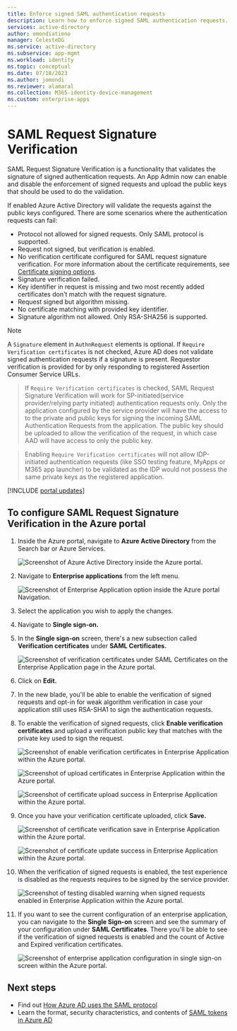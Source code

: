 ```yaml
--- 
title: Enforce signed SAML authentication requests 
description: Learn how to enforce signed SAML authentication requests. 
services: active-directory 
author: omondiatieno
manager: CelesteDG 
ms.service: active-directory 
ms.subservice: app-mgmt 
ms.workload: identity 
ms.topic: conceptual 
ms.date: 07/18/2023
ms.author: jomondi
ms.reviewer: alamaral
ms.collection: M365-identity-device-management
ms.custom: enterprise-apps
--- 
```



# SAML Request Signature Verification  

SAML Request Signature Verification is a functionality that validates the signature of signed authentication requests. An App Admin now can enable and disable the enforcement of signed requests and upload the public keys that should be used to do the validation.  

If enabled Azure Active Directory will validate the requests against the public keys configured. There are some scenarios where the authentication requests can fail:  

- Protocol not allowed for signed requests. Only SAML protocol is supported.  
- Request not signed, but verification is enabled.  
- No verification certificate configured for SAML request signature verification. For more information about the certificate requirements, see [Certificate signing options](certificate-signing-options.md).
- Signature verification failed.  
- Key identifier in request is missing and two most recently added certificates don't match with the request signature.  
- Request signed but algorithm missing.  
- No certificate matching with provided key identifier.
- Signature algorithm not allowed. Only RSA-SHA256 is supported.

> [!NOTE] 
> A `Signature` element in `AuthnRequest` elements is optional. If `Require Verification certificates` is not checked, Azure AD does not validate signed authentication requests if a signature is present. Requestor verification is provided for by only responding to registered Assertion Consumer Service URLs.

>  If `Require Verification certificates` is checked, SAML Request Signature Verification will work for SP-initiated(service provider/relying party initiated) authentication requests only. Only the application configured by the service provider will have the access to to the private and public keys for signing the incoming SAML Authentication Requests from the application. The public key should be uploaded to allow the verification of the request, in which case AAD will have access to only the public key.

> Enabling `Require Verification certificates` will not allow IDP-initiated authentication requests (like SSO testing feature, MyApps or M365 app launcher) to be validated as the IDP would not possess the same private keys as the registered application.

[!INCLUDE [portal updates](../includes/portal-update.md)]

## To configure SAML Request Signature Verification in the Azure portal 

1. Inside the Azure portal, navigate to **Azure Active Directory** from the Search bar or Azure Services. 
    
    ![Screenshot of Azure Active Directory inside the Azure portal.](./media/howto-enforce-signed-saml-authentication/samlsignaturevalidation1.png) 
    
2. Navigate to **Enterprise applications** from the left menu.  
    
    ![Screenshot of Enterprise Application option inside the Azure portal Navigation.](./media/howto-enforce-signed-saml-authentication/samlsignaturevalidation2.png) 
    
3. Select the application you wish to apply the changes.  

4. Navigate to **Single sign-on.**  

5. In the **Single sign-on** screen, there's a new subsection called **Verification certificates** under **SAML Certificates.** 
    
    ![Screenshot of verification certificates under SAML Certificates on the Enterprise Application page in the Azure portal.](./media/howto-enforce-signed-saml-authentication/samlsignaturevalidation3.png) 
    
6. Click on **Edit.**  

7. In the new blade, you'll be able to enable the verification of signed requests and opt-in for weak algorithm verification in case your application still uses RSA-SHA1 to sign the authentication requests.   

8. To enable the verification of signed requests, click **Enable verification certificates** and upload a verification public key that matches with the private key used to sign the request. 
    
    ![Screenshot of enable verification certificates in Enterprise Application within the Azure portal.](./media/howto-enforce-signed-saml-authentication/samlsignaturevalidation4.png) 
    
    ![Screenshot of upload certificates in Enterprise Application within the Azure portal.](./media/howto-enforce-signed-saml-authentication/samlsignaturevalidation5.png) 
    
    ![Screenshot of certificate upload success in Enterprise Application within the Azure portal.](./media/howto-enforce-signed-saml-authentication/samlsignaturevalidation6.png) 

9. Once you have your verification certificate uploaded, click **Save.** 
    
    ![Screenshot of certificate verification save in Enterprise Application within the Azure portal.](./media/howto-enforce-signed-saml-authentication/samlsignaturevalidation7.png) 
       
    ![Screenshot of certificate update success in Enterprise Application within the Azure portal.](./media/howto-enforce-signed-saml-authentication/samlsignaturevalidation8.png) 

10. When the verification of signed requests is enabled, the test experience is disabled as the requests requires to be signed by the service provider.  
    
    ![Screenshot of testing disabled warning when signed requests enabled in Enterprise Application within the Azure portal.](./media/howto-enforce-signed-saml-authentication/samlsignaturevalidation9.png) 
    
11. If you want to see the current configuration of an enterprise application, you can navigate to the **Single Sign-on** screen and see the summary of your configuration under **SAML Certificates**. There you'll be able to see if the verification of signed requests is enabled and the count of Active and Expired verification certificates. 
    
    ![Screenshot of enterprise application configuration in single sign-on screen within the Azure portal.](./media/howto-enforce-signed-saml-authentication/samlsignaturevalidation10.png) 

## Next steps  

* Find out [How Azure AD uses the SAML protocol](../develop/active-directory-saml-protocol-reference.md) 
* Learn the format, security characteristics, and contents of [SAML tokens in Azure AD](../develop/reference-saml-tokens.md) 
